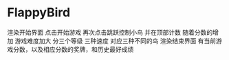 # FlappyBird
渲染开始界面
点击开始游戏 再次点击跳跃控制小鸟 并在顶部计数 随着分数的增加 游戏难度加大 分三个等级 三种速度 对应三种不同的鸟
渲染结束界面 有当前游戏分数，以及相应分数的奖牌，和历史最好成绩
